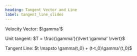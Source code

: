 ```yaml
---
heading: Tangent Vector and Line
label: tangent_line_slides
---
```


<p class="fragment fade-in">Velocity Vector: $\gamma'$</p>
<p class="fragment fade-in">Unit tangent: $T = \frac{\gamma'}{\lvert \gamma' \rvert}$</p>
<p class="fragment fade-in">Tangent Line: $t \mapsto  \gamma(t_0) + (t-t_0)\gamma'(t_0)$</p>
